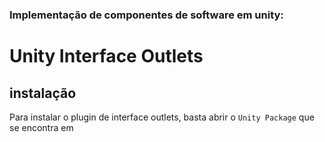 ### Implementação de componentes de software em unity:
# Unity Interface Outlets

## instalação
Para instalar o plugin de interface outlets, basta abrir o `Unity Package` que se encontra em 
